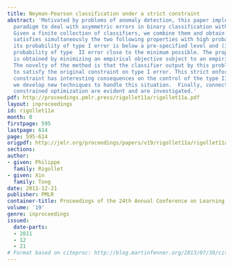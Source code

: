 ```yaml
---
title: Neyman-Pearson classification under a strict constraint
abstract: 'Motivated by problems of anomaly detection, this paper implements the Neyman-Pearson
  paradigm to deal with asymmetric errors in binary classification with a convex loss.
  Given a finite collection of classifiers, we combine them and obtain a new classifier  that
  satisfies simultaneously the two following properties with high probability: (i),
  its probability of type I error is below a pre-specified level and (ii), it has
  probability of type  II error close to the minimum possible. The proposed classifier
  is obtained by minimizing an empirical objective subject to an empirical constraint.
  The novelty of the method is that the classifier output by this problem is shown
  to satisfy the original constraint on type I error. This strict enforcement of the
  constraint has interesting consequences on the control of the type II error and
  we develop new techniques to handle this situation.  Finally, connections with chance
  constrained optimization are evident and are investigated.'
pdf: http://proceedings.pmlr.press/rigollet11a/rigollet11a.pdf
layout: inproceedings
id: rigollet11a
month: 0
firstpage: 595
lastpage: 614
page: 595-614
origpdf: http://jmlr.org/proceedings/papers/v19/rigollet11a/rigollet11a.pdf
sections: 
author:
- given: Philippe
  family: Rigollet
- given: Xin
  family: Tong
date: 2011-12-21
publisher: PMLR
container-title: Proceedings of the 24th Annual Conference on Learning Theory
volume: '19'
genre: inproceedings
issued:
  date-parts:
  - 2011
  - 12
  - 21
# Format based on citeproc: http://blog.martinfenner.org/2013/07/30/citeproc-yaml-for-bibliographies/
---
```

